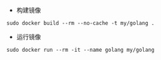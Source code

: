 - 构建镜像
```
sudo docker build --rm --no-cache -t my/golang .
```
- 运行镜像
```
sudo docker run --rm -it --name golang my/golang
```
